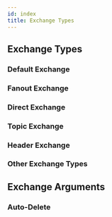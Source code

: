 ```yaml
---
id: index
title: Exchange Types
---
```


## Exchange Types

### Default Exchange

### Fanout Exchange

### Direct Exchange

### Topic Exchange

### Header Exchange

### Other Exchange Types

## Exchange Arguments

### Auto-Delete
